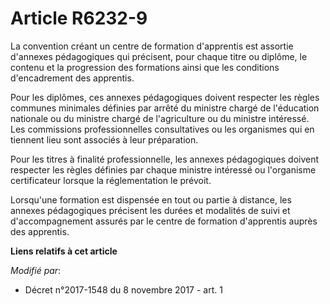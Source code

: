 # Article R6232-9

La convention créant un centre de formation d'apprentis est assortie d'annexes pédagogiques qui précisent, pour chaque titre
ou diplôme, le contenu et la progression des formations ainsi que les conditions d'encadrement des apprentis.

Pour les diplômes, ces annexes pédagogiques doivent respecter les règles communes minimales définies par arrêté du ministre
chargé de l'éducation nationale ou du ministre chargé de l'agriculture ou du ministre intéressé. Les commissions
professionnelles consultatives ou les organismes qui en tiennent lieu sont associés à leur préparation.

Pour les titres à finalité professionnelle, les annexes pédagogiques doivent respecter les règles définies par chaque
ministre intéressé ou l'organisme certificateur lorsque la réglementation le prévoit.

Lorsqu'une formation est dispensée en tout ou partie à distance, les annexes pédagogiques précisent les durées et modalités
de suivi et d'accompagnement assurés par le centre de formation d'apprentis auprès des apprentis.

**Liens relatifs à cet article**

_Modifié par_:

  - Décret n°2017-1548 du 8 novembre 2017 - art. 1
